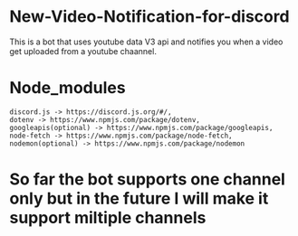# New-Video-Notification-for-discord
This is a bot that uses youtube data V3 api and notifies you when a video get uploaded from a youtube chaannel. 

# Node_modules

    discord.js -> https://discord.js.org/#/,
    dotenv -> https://www.npmjs.com/package/dotenv,
    googleapis(optional) -> https://www.npmjs.com/package/googleapis,
    node-fetch -> https://www.npmjs.com/package/node-fetch,
    nodemon(optional) -> https://www.npmjs.com/package/nodemon

# So far the bot supports one channel only but in the future I will make it support miltiple channels
